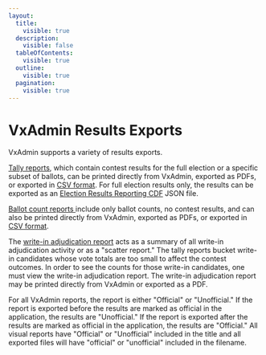 ```yaml
---
layout:
  title:
    visible: true
  description:
    visible: false
  tableOfContents:
    visible: true
  outline:
    visible: true
  pagination:
    visible: true
---
```


# VxAdmin Results Exports

VxAdmin supports a variety of results exports.&#x20;

[Tally reports](tally-reports.md), which contain contest results for the full election or a specific subset of ballots, can be printed directly from VxAdmin, exported as PDFs, or exported in [CSV format](csv-exports.md#tally-report-csv-structure). For full election results only, the results can be exported as an [Election Results Reporting CDF](cdf-err-export.md) JSON file.

[Ballot count reports ](ballot-count-reports.md)include only ballot counts, no contest results, and can also be printed directly from VxAdmin, exported as PDFs, or exported in [CSV format](csv-exports.md#ballot-count-report-csv-structure).

The [write-in adjudication report](write-in-adjudication-report.md) acts as a summary of all write-in adjudication activity or as a "scatter report." The tally reports bucket write-in candidates whose vote totals are too small to affect the contest outcomes. In order to see the counts for those write-in candidates, one must view the write-in adjudication report. The write-in adjudication report may be printed directly from VxAdmin or exported as a PDF.

For all VxAdmin reports, the report is either "Official" or "Unofficial." If the report is exported before the results are marked as official in the application, the results are "Unofficial." If the report is exported after the results are marked as official in the application, the results are "Official." All visual reports have "Official" or "Unofficial" included in the title and all exported files will have "official" or "unofficial" included in the filename.
